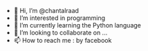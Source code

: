 - 👋 Hi, I’m @chantalraad
- 👀 I’m interested in programming
- 🌱 I’m currently learning the Python language
- 💞️ I’m looking to collaborate on ...
- 📫 How to reach me : by facebook

<!---
chantalraad/chantalraad is a ✨ special ✨ repository because its `README.md` (this file) appears on your GitHub profile.
You can click the Preview link to take a look at your changes.
--->

